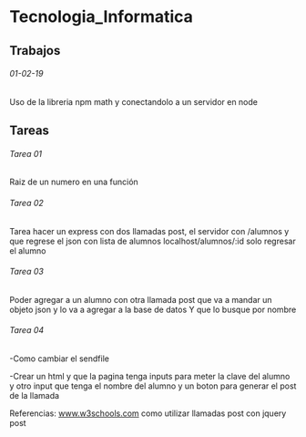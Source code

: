 # Tecnologia_Informatica

## Trabajos 

###### 01-02-19
Uso de la libreria npm math y conectandolo a un servidor en node 



## Tareas

###### Tarea 01

Raiz de un numero en una función

###### Tarea 02

Tarea hacer un express con dos llamadas post, el servidor con /alumnos y que regrese el json con lista de alumnos
localhost/alumnos/:id solo regresar el alumno

###### Tarea 03

Poder agregar a un alumno con otra llamada post que va a mandar un objeto json y lo va a agregar a la base de datos
Y que lo busque por nombre

###### Tarea 04

-Como cambiar el sendfile

-Crear un html y que la pagina tenga inputs para meter la clave del alumno
y otro input que tenga el nombre del alumno
y un boton para generar el post de la llamada 

Referencias:
    www.w3schools.com
    como utilizar llamadas post con jquery post 
